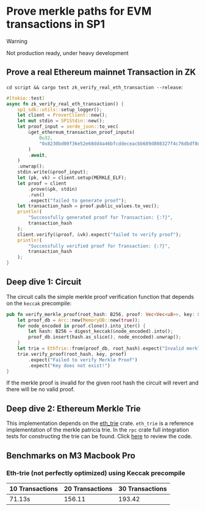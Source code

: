 # Prove merkle paths for EVM transactions in SP1

> [!WARNING]
> Not production ready, under heavy development

## Prove a real Ethereum mainnet Transaction in ZK
`cd script && cargo test zk_verify_real_eth_transaction --release`:

```rust
#[tokio::test]
async fn zk_verify_real_eth_transaction() {
    sp1_sdk::utils::setup_logger();
    let client = ProverClient::new();
    let mut stdin = SP1Stdin::new();
    let proof_input = serde_json::to_vec(
        &get_ethereum_transaction_proof_inputs(
            0u32,
            "0x8230bd00f36e52e68dd4a46bfcddeceacbb689d808327f4c76dbdf8d33d58ca8",
        )
        .await,
    )
    .unwrap();
    stdin.write(&proof_input);
    let (pk, vk) = client.setup(MERKLE_ELF);
    let proof = client
        .prove(&pk, stdin)
        .run()
        .expect("failed to generate proof");
    let transaction_hash = proof.public_values.to_vec();
    println!(
        "Successfully generated proof for Transaction: {:?}",
        transaction_hash
    );
    client.verify(&proof, &vk).expect("failed to verify proof");
    println!(
        "Successfully verified proof for Transaction: {:?}",
        transaction_hash
    );
}
```

## Deep dive 1: Circuit
The circuit calls the simple merkle proof verification function that depends on the `keccak` precompile:

```rust
pub fn verify_merkle_proof(root_hash: B256, proof: Vec<Vec<u8>>, key: &[u8]) -> Vec<u8> {
    let proof_db = Arc::new(MemoryDB::new(true));
    for node_encoded in proof.clone().into_iter() {
        let hash: B256 = digest_keccak(&node_encoded).into();
        proof_db.insert(hash.as_slice(), node_encoded).unwrap();
    }
    let trie = EthTrie::from(proof_db, root_hash).expect("Invalid merkle proof");
    trie.verify_proof(root_hash, key, proof)
        .expect("Failed to verify Merkle Proof")
        .expect("Key does not exist!")
}
```

If the merkle proof is invalid for the given root hash the circuit will revert and there will be no valid
proof.

## Deep dive 2: Ethereum Merkle Trie
This implementation depends on the [eth_trie](https://crates.io/crates/eth_trie) crate.
`eth_trie` is a reference implementation of the merkle patricia trie.
In the `rpc` crate full integration tests for constructing the trie can be found.
Click [here](https://github.com/jonas089/sp1-eth-tx/blob/master/rpc/src/lib.rs) to review the code.




## Benchmarks on M3 Macbook Pro

### Eth-trie (not perfectly optimized) using Keccak precompile

| 10 Transactions  | 20 Transactions | 30 Transactions |
| ------------- | ------------- | ------------- |
| 71.13s  | 156.11  | 193.42  |